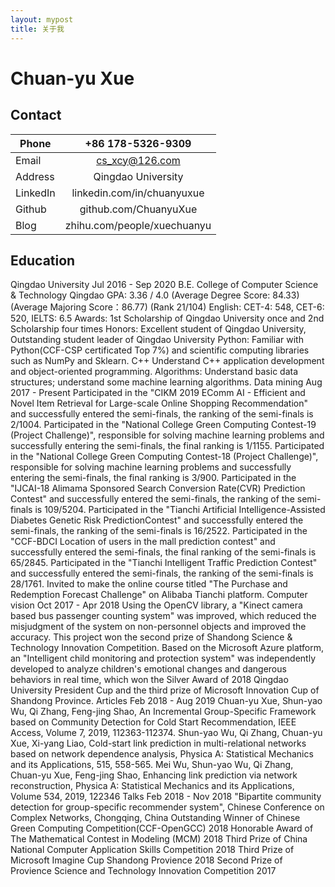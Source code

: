 ```yaml
---
layout: mypost
title: 关于我
---
```


# Chuan-yu Xue

## Contact
| Phone    |      +86 178-5326-9309      |
|----------|:---------------------------:|
| Email    |        cs_xcy@126.com       |
| Address  |      Qingdao University     |
| LinkedIn |  linkedin.com/in/chuanyuxue |
| Github   |    github.com/ChuanyuXue    |
| Blog     | zhihu.com/people/xuechuanyu |

## Education
Qingdao University Jul 2016 - Sep 2020
B.E. College of Computer Science & Technology Qingdao
GPA: 3.36 / 4.0 (Average Degree Score: 84.33) (Average Majoring Score：86.77) (Rank 21/104)
English: CET-4: 548, CET-6: 520, IELTS: 6.5
Awards: 1st Scholarship of Qingdao University once and 2nd Scholarship four times
Honors: Excellent student of Qingdao University, Outstanding student leader of Qingdao University
Python: Familiar with Python(CCF-CSP certificated Top 7%) and scientific computing libraries such as NumPy and Sklearn.
C++ Understand C++ application development and object-oriented programming.
Algorithms: Understand basic data structures; understand some machine learning algorithms.
Data mining Aug 2017 - Present
Participated in the "CIKM 2019 EComm AI - Efficient and Novel Item Retrieval for Large-scale Online Shopping
Recommendation" and successfully entered the semi-finals, the ranking of the semi-finals is 2/1004.
Participated in the "National College Green Computing Contest-19 (Project Challenge)", responsible for solving machine
learning problems and successfully entering the semi-finals, the final ranking is 1/1155.
Participated in the "National College Green Computing Contest-18 (Project Challenge)", responsible for solving machine
learning problems and successfully entering the semi-finals, the final ranking is 3/900.
Participated in the "IJCAI-18 Alimama Sponsored Search Conversion Rate(CVR) Prediction Contest" and successfully
entered the semi-finals, the ranking of the semi-finals is 109/5204.
Participated in the "Tianchi Artificial Intelligence-Assisted Diabetes Genetic Risk PredictionContest" and successfully
entered the semi-finals, the ranking of the semi-finals is 16/2522.
Participated in the "CCF-BDCI Location of users in the mall prediction contest" and successfully entered the semi-finals, the
final ranking of the semi-finals is 65/2845.
Participated in the "Tianchi Intelligent Traffic Prediction Contest" and successfully entered the semi-finals, the ranking of the
semi-finals is 28/1761.
Invited to make the online course titled "The Purchase and Redemption Forecast Challenge" on Alibaba Tianchi platform.
Computer vision Oct 2017 - Apr 2018
Using the OpenCV library, a "Kinect camera based bus passenger counting system" was improved, which reduced the
misjudgment of the system on non-personnel objects and improved the accuracy. This project won the second prize of
Shandong Science & Technology Innovation Competition.
Based on the Microsoft Azure platform, an "Intelligent child monitoring and protection system" was independently developed
to analyze children's emotional changes and dangerous behaviors in real time, which won the Silver Award of 2018
Qingdao University President Cup and the third prize of Microsoft Innovation Cup of Shandong Province.
Articles Feb 2018 - Aug 2019
Chuan-yu Xue, Shun-yao Wu, Qi Zhang, Feng-jing Shao, An Incremental Group-Specific Framework based on Community
Detection for Cold Start Recommendation, IEEE Access, Volume 7, 2019, 112363-112374.
Shun-yao Wu, Qi Zhang, Chuan-yu Xue, Xi-yang Liao, Cold-start link prediction in multi-relational networks based on
network dependence analysis, Physica A: Statistical Mechanics and its Applications, 515, 558-565.
Mei Wu, Shun-yao Wu, Qi Zhang, Chuan-yu Xue, Feng-jing Shao, Enhancing link prediction via network reconstruction,
Physica A: Statistical Mechanics and its Applications, Volume 534, 2019, 122346
Talks Feb 2018 - Nov 2018
"Bipartite community detection for group-specific recommender system", Chinese Conference on Complex Networks,
Chongqing, China
Outstanding Winner of Chinese Green Computing Competition(CCF-OpenGCC) 2018
Honorable Award of The Mathematical Contest in Modeling (MCM) 2018
Third Prize of China National Computer Application Skills Competition 2018
Third Prize of Microsoft Imagine Cup Shandong Provience 2018
Second Prize of Provience Science and Technology Innovation Competition 2017
